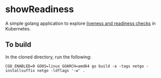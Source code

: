 # showReadiness

A simple golang application to explore [liveness and readiness checks](http://kubernetes.io/docs/user-guide/pod-states/) in Kubernetes.

## To build
In the cloned directory, run the following:
```
CGO_ENABLED=0 GOOS=linux GOARCH=amd64 go build -a -tags netgo -installsuffix netgo -ldflags '-w' .
```

